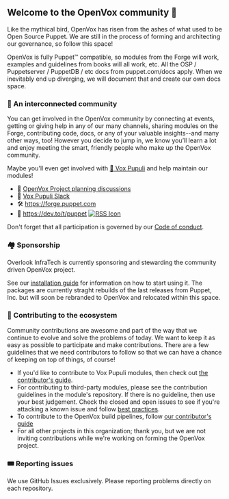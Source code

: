 ## Welcome to the OpenVox community 👋

Like the mythical bird, OpenVox has risen from the ashes of what used to be Open Source Puppet. We are still in the process of forming and architecting our governance, so follow this space!

OpenVox is fully Puppet™️ compatible, so modules from the Forge will work, examples and guidelines
from books will all work, etc. All the OSP / Puppetserver / PuppetDB / etc docs from puppet.com/docs
apply. When we inevitably end up diverging, we will document that and create our own docs space.


### 🎪 An interconnected community

You can get involved in the OpenVox community by connecting at events, getting or giving help in any of our many channels, sharing modules on the Forge, contributing code, docs, or any of your valuable insights--and many other ways, too! However you decide to jump in, we know you’ll learn a lot and enjoy meeting the smart, friendly people who make up the OpenVox community.

Maybe you'll even get involved with [🦊 Vox Pupuli](https://voxpupuli.org) and help maintain our modules!

- 📝 [OpenVox Project planning discussions](https://github.com/OpenVoxProject/planning/discussions)
- 💬 [Vox Pupuli Slack](https://short.voxpupu.li/puppetcommunity_slack_signup)
- 🛠️ https://forge.puppet.com
- 📰 https://dev.to/t/puppet [![RSS Icon](https://github.com/user-attachments/assets/3eefd12a-71c4-4096-9ec7-8dc35d92d88c)](https://dev.to/feed/tag/puppet)

Don't forget that all participation is governed by our [Code of conduct](https://voxpupuli.org/coc/).


### 🏘️ Sponsorship

Overlook InfraTech is currently sponsoring and stewarding the community driven OpenVox project.

See our [installation guide](https://overlookinfratech.com/downloads/) for information on how to
start using it. The packages are currently straght rebuilds of the last releases from Puppet, Inc.
but will soon be rebranded to OpenVox and relocated within this space.


### 🎁 Contributing to the ecosystem

Community contributions are awesome and part of the way that we continue to evolve and solve the problems of today. We want to keep it as easy as possible to participate and make contributions. There are a few guidelines that we need contributors to follow so that we can have a chance of keeping on top of things, of course!

* If you'd like to contribute to Vox Pupuli modules, then check out [the contributor's guide](https://voxpupuli.org/contributing/).
* For contributing to third-party modules, please see the contribution guidelines in the module's repository. If there is no guideline, then use your best judgement. Check the closed and open issues to see if you're attacking a known issue and follow [best practices](https://docs.github.com/en/pull-requests/collaborating-with-pull-requests/getting-started/best-practices-for-pull-requests).
* To contribute to the OpenVox build pipelines, follow [our contributor's guide](https://github.com/OpenVoxProject/build-pipeline/blob/main/CONTRIBUTING.md)
* For all other projects in this organization; thank you, but we are not inviting contributions while we're working on forming the OpenVox project.

### 🎟️ Reporting issues

We use GitHub Issues exclusively. Please reporting problems directly on each repository. 




